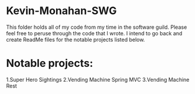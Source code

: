 # Kevin-Monahan-SWG

This folder holds all of my code from my time in the software guild.
Please feel free to peruse through the code that I wrote.
I intend to go back and create ReadMe files for the notable projects listed below.

# Notable projects:

1.Super Hero Sightings
2.Vending Machine Spring MVC
3.Vending Machine Rest
